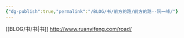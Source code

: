 ```yaml
---
{"dg-publish":true,"permalink":"/BLOG/书/前方的路/前方的路--阮一峰/"}
---
```



[[BLOG/书/书\|书]]
http://www.ruanyifeng.com/road/